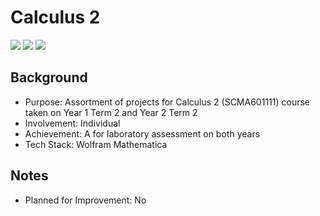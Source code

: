 # Calculus 2
<img src="https://img.shields.io/badge/Language-Indonesian-D5AE22"> <img src="https://img.shields.io/badge/Last Update-21/05/2018-0A7BBC"> <img src="https://img.shields.io/badge/Status-Not Tested-D7624B">

## Background
- Purpose: Assortment of projects for Calculus 2 (SCMA601111) course taken on Year 1 Term 2 and Year 2 Term 2
- Involvement: Individual
- Achievement: A for laboratory assessment on both years
- Tech Stack: Wolfram Mathematica

## Notes
- Planned for Improvement: No